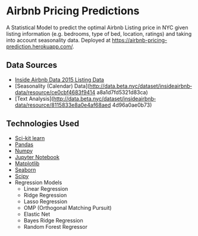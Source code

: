 # Airbnb Pricing Predictions

A Statistical Model to predict the optimal Airbnb Listing price in NYC given listing information (e.g. bedrooms, type of bed, location, ratings) and taking into account seasonality data. Deployed at https://airbnb-pricing-prediction.herokuapp.com/.

## Data Sources
- [Inside Airbnb Data 2015 Listing Data](http://data.beta.nyc/dataset/inside­airbnb­data/resource/9d64399b­36d6­40a9­b0bb­f26ae0d9c53f)
- [Seasonality (Calendar) Data](http://data.beta.nyc/dataset/inside­airbnb­data/resource/ce0cbf46­83f9­414 a­8a1d­7fd5321d83ca)
- [Text Analysis](http://data.beta.nyc/dataset/inside­airbnb­data/resource/8115833e­8a0e­4af6­8aed ­4d96a0ae0b73)

## Technologies Used
- [Sci-kit learn](http://scikit-learn.org/stable)
- [Pandas](http://pandas.pydata.org/)
- [Numpy](http://www.numpy.org/)
- [Jupyter Notebook](http://jupyter.org/)
- [Matplotlib](http://matplotlib.org/)
- [Seaborn](http://seaborn.pydata.org/)
- [Scipy](https://www.scipy.org/)
- Regression Models
	+ Linear Regression
	+ Ridge Regression
	+ Lasso Regression
	+ OMP (Orthogonal Matching Pursuit)
	+ Elastic Net
	+ Bayes Ridge Regression
	+ Random Forest Regressor
